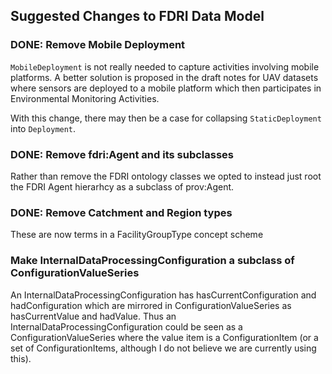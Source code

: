 ## Suggested Changes to FDRI Data Model

### DONE: Remove Mobile Deployment

`MobileDeployment` is not really needed to capture activities involving mobile platforms. A better solution is proposed in the draft notes for UAV datasets where sensors are deployed to a mobile platform which then participates in Environmental Monitoring Activities.

With this change, there may then be a case for collapsing `StaticDeployment` into `Deployment`.

### DONE: Remove fdri:Agent and its subclasses

Rather than remove the FDRI ontology classes we opted to instead just root the FDRI Agent hierarhcy as a subclass of prov:Agent.

### DONE: Remove Catchment and Region types

These are now terms in a FacilityGroupType concept scheme

### Make InternalDataProcessingConfiguration a subclass of ConfigurationValueSeries

An InternalDataProcessingConfiguration has hasCurrentConfiguration and hadConfiguration which are mirrored in ConfigurationValueSeries as hasCurrentValue and hadValue. Thus an  InternalDataProcessingConfiguration could be seen as a ConfigurationValueSeries where the value item is a ConfigurationItem (or a set of ConfigurationItems, although I do not believe we are currently using this).